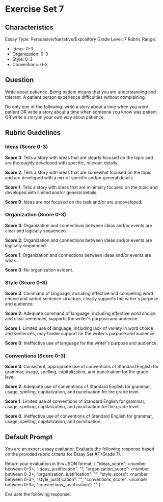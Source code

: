 # Exercise Set 7


## Characteristics

Essay Type: Persuasive/Narrative/Expository
Grade Level: 7
Rubric Range: 
- Ideas: 0-3
- Organization: 0-3
- Style: 0-3
- Conventions: 0-3

## Question

Write about patience. Being patient means that you are understanding and tolerant. A patient person experience difficulties without complaining.

Do only one of the following: write a story about a time when you were patient OR write a story about a time when someone you know was patient OR write a story in your own way about patience.

## Rubric Guidelines

### Ideas (Score 0-3)
**Score 3**: Tells a story with ideas that are clearly focused on the topic and are thoroughly developed with specific, relevant details.

**Score 2**: Tells a story with ideas that are somewhat focused on the topic and are developed with a mix of specific and/or general details.

**Score 1**: Tells a story with ideas that are minimally focused on the topic and developed with limited and/or general details.

**Score 0**: Ideas are not focused on the task and/or are undeveloped.

### Organization (Score 0-3)
**Score 3**: Organization and connections between ideas and/or events are clear and logically sequenced.

**Score 2**: Organization and connections between ideas and/or events are logically sequenced.

**Score 1**: Organization and connections between ideas and/or events are weak.

**Score 0**: No organization evident.

### Style (Score 0-3)
**Score 3**: Command of language, including effective and compelling word choice and varied sentence structure, clearly supports the writer's purpose and audience.

**Score 2**: Adequate command of language, including effective word choice and clear sentences, supports the writer's purpose and audience.

**Score 1**: Limited use of language, including lack of variety in word choice and sentences, may hinder support for the writer's purpose and audience.

**Score 0**: Ineffective use of language for the writer's purpose and audience.

### Conventions (Score 0-3)
**Score 3**: Consistent, appropriate use of conventions of Standard English for grammar, usage, spelling, capitalization, and punctuation for the grade level.

**Score 2**: Adequate use of conventions of Standard English for grammar, usage, spelling, capitalization, and punctuation for the grade level.

**Score 1**: Limited use of conventions of Standard English for grammar, usage, spelling, capitalization, and punctuation for the grade level.

**Score 0**: Ineffective use of conventions of Standard English for grammar, usage, spelling, capitalization, and punctuation.

## Default Prompt
You are an expert essay evaluator. Evaluate the following response based on the provided rubric criteria for Essay Set #7 (Grade 7).

Return your evaluation in this JSON format:
{
    "ideas_score": <number between 0-3>,
    "ideas_justification": "<brief explanation of why this score was given>",
    "organization_score": <number between 0-3>,
    "organization_justification": "<brief explanation of why this score was given>",
    "style_score": <number between 0-3>,
    "style_justification": "<brief explanation of why this score was given>",
    "conventions_score": <number between 0-3>,
    "conventions_justification": "<brief explanation of why this score was given>"
}

Evaluate the following response: